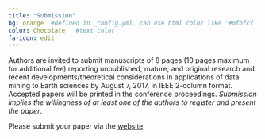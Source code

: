 ```yaml
---
title: "Submission"
bg: orange  #defined in _config.yml, can use html color like '#0fbfcf'
color: Chocolate   #text color
fa-icon: edit
---
```



Authors are invited to submit manuscripts of 8 pages (10 pages maximum for additional fee) reporting unpublished, mature, and original research and recent developments/theoretical considerations in applications of data mining to Earth sciences by August 7, 2017, in IEEE 2-column format. Accepted papers will be printed in the conference proceedings. _Submission implies the willingness of at least one of the authors to register and present the paper_.

Please submit your paper via the [website](https://goo.gl/QFuaQQ)
